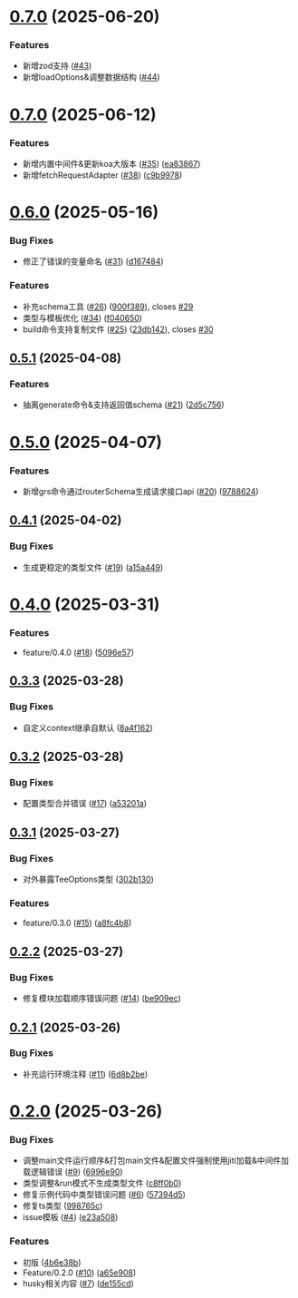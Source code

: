 # [0.7.0](https://github.com/cmtlyt/tee/compare/v0.8.0...v0.8.0) (2025-06-20)

### Features

* 新增zod支持 ([#43](https://github.com/cmtlyt/tee/pull/43))
* 新增loadOptions&调整数据结构 ([#44](https://github.com/cmtlyt/tee/pull/44))

# [0.7.0](https://github.com/cmtlyt/tee/compare/v0.6.0...v0.7.0) (2025-06-12)


### Features

* 新增内置中间件&更新koa大版本 ([#35](https://github.com/cmtlyt/tee/issues/35)) ([ea83867](https://github.com/cmtlyt/tee/commit/ea83867412c21e7a1fb38c2b5504fa74f88541b4))
* 新增fetchRequestAdapter ([#38](https://github.com/cmtlyt/tee/issues/38)) ([c9b9978](https://github.com/cmtlyt/tee/commit/c9b99780f61d19827deb1eb1749f30c8b3620fe8))


# [0.6.0](https://github.com/cmtlyt/tee/compare/v0.5.1...v0.6.0) (2025-05-16)


### Bug Fixes

* 修正了错误的变量命名 ([#31](https://github.com/cmtlyt/tee/issues/31)) ([d167484](https://github.com/cmtlyt/tee/commit/d1674844ae0ac033948b96db1789d4a0f70bd48b))


### Features

* 补充schema工具 ([#26](https://github.com/cmtlyt/tee/issues/26)) ([900f389](https://github.com/cmtlyt/tee/commit/900f3899f15313babe401fbf166b4c0d2ab5b313)), closes [#29](https://github.com/cmtlyt/tee/issues/29)
* 类型与模板优化 ([#34](https://github.com/cmtlyt/tee/issues/34)) ([f040650](https://github.com/cmtlyt/tee/commit/f040650ec0cbf160f6e489a7844ddfceb130267b))
* build命令支持复制文件 ([#25](https://github.com/cmtlyt/tee/issues/25)) ([23db142](https://github.com/cmtlyt/tee/commit/23db14203f94ffb880f5e084842eb49c9ec254ba)), closes [#30](https://github.com/cmtlyt/tee/issues/30)



## [0.5.1](https://github.com/cmtlyt/tee/compare/v0.5.0...v0.5.1) (2025-04-08)


### Features

* 抽离generate命令&支持返回值schema ([#21](https://github.com/cmtlyt/tee/issues/21)) ([2d5c756](https://github.com/cmtlyt/tee/commit/2d5c7562bcd1631e8957b35322e03b16dfc5ca2f))



# [0.5.0](https://github.com/cmtlyt/tee/compare/v0.4.1...v0.5.0) (2025-04-07)


### Features

* 新增grs命令通过routerSchema生成请求接口api ([#20](https://github.com/cmtlyt/tee/issues/20)) ([9788624](https://github.com/cmtlyt/tee/commit/97886246c9b2b6345b254f1726568275c84ebdfb))



## [0.4.1](https://github.com/cmtlyt/tee/compare/v0.4.0...v0.4.1) (2025-04-02)


### Bug Fixes

* 生成更稳定的类型文件 ([#19](https://github.com/cmtlyt/tee/issues/19)) ([a15a449](https://github.com/cmtlyt/tee/commit/a15a449dc13f41e11e10f357b76533a33d2b4e2c))



# [0.4.0](https://github.com/cmtlyt/tee/compare/v0.3.3...v0.4.0) (2025-03-31)


### Features

* feature/0.4.0 ([#18](https://github.com/cmtlyt/tee/issues/18)) ([5096e57](https://github.com/cmtlyt/tee/commit/5096e5785f7e59d95b974ac379557a5bdae9c8fe))



## [0.3.3](https://github.com/cmtlyt/tee/compare/v0.3.2...v0.3.3) (2025-03-28)


### Bug Fixes

* 自定义context继承自默认 ([8a4f162](https://github.com/cmtlyt/tee/commit/8a4f162a7fa9d78d9a2113bde742f613de689027))



## [0.3.2](https://github.com/cmtlyt/tee/compare/v0.3.1...v0.3.2) (2025-03-28)


### Bug Fixes

* 配置类型合并错误 ([#17](https://github.com/cmtlyt/tee/issues/17)) ([a53201a](https://github.com/cmtlyt/tee/commit/a53201abc8ad61f747a9606793a1129a349f039f))



## [0.3.1](https://github.com/cmtlyt/tee/compare/v0.2.2...v0.3.1) (2025-03-27)


### Bug Fixes

* 对外暴露TeeOptions类型 ([302b130](https://github.com/cmtlyt/tee/commit/302b130312f175106cd93e40b0c61a2a403bc9f9))


### Features

* feature/0.3.0 ([#15](https://github.com/cmtlyt/tee/issues/15)) ([a8fc4b8](https://github.com/cmtlyt/tee/commit/a8fc4b8608a77200e0b0d8a7449ca3a6466c437f))



## [0.2.2](https://github.com/cmtlyt/tee/compare/v0.2.1...v0.2.2) (2025-03-27)


### Bug Fixes

* 修复模块加载顺序错误问题 ([#14](https://github.com/cmtlyt/tee/issues/14)) ([be909ec](https://github.com/cmtlyt/tee/commit/be909ece9d4b6971d7243c4efde4ee7b0dd0089b))



## [0.2.1](https://github.com/cmtlyt/tee/compare/v0.2.0...v0.2.1) (2025-03-26)


### Bug Fixes

* 补充运行环境注释 ([#11](https://github.com/cmtlyt/tee/issues/11)) ([6d8b2be](https://github.com/cmtlyt/tee/commit/6d8b2bed00a07768ae0669b8fc07c54fa91cc91e))



# [0.2.0](https://github.com/cmtlyt/tee/compare/4b6e38b65097c2c84e3f85f8286902e525fe7a4d...v0.2.0) (2025-03-26)


### Bug Fixes

* 调整main文件运行顺序&打包main文件&配置文件强制使用jiti加载&中间件加载逻辑错误 ([#9](https://github.com/cmtlyt/tee/issues/9)) ([6996e90](https://github.com/cmtlyt/tee/commit/6996e90e9c38fd27d00f069d76ba69fd841b3719))
* 类型调整&run模式不生成类型文件 ([c8ff0b0](https://github.com/cmtlyt/tee/commit/c8ff0b0bb9a97323423e89a6e8f7c3e42bd67b16))
* 修复示例代码中类型错误问题 ([#6](https://github.com/cmtlyt/tee/issues/6)) ([57394d5](https://github.com/cmtlyt/tee/commit/57394d57a25394ec0e9f6711662321bab928a8fc))
* 修复ts类型 ([998765c](https://github.com/cmtlyt/tee/commit/998765c31eac3f16d6d21c289fafd4caca69f094))
* issue模板 ([#4](https://github.com/cmtlyt/tee/issues/4)) ([e23a508](https://github.com/cmtlyt/tee/commit/e23a508e565181a15f4cf02ba5935822593ff75b))


### Features

* 初版 ([4b6e38b](https://github.com/cmtlyt/tee/commit/4b6e38b65097c2c84e3f85f8286902e525fe7a4d))
* Feature/0.2.0 ([#10](https://github.com/cmtlyt/tee/issues/10)) ([a65e908](https://github.com/cmtlyt/tee/commit/a65e90889f6e5b9f7af632d9197a559bdcad4808))
* husky相关内容 ([#7](https://github.com/cmtlyt/tee/issues/7)) ([de155cd](https://github.com/cmtlyt/tee/commit/de155cd2f6fe027bd45ffe3bee925f6c402a1746))



